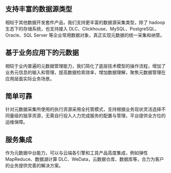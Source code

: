 ## 支持丰富的数据源类型
相较于其他数据开发套件产品，我们支持更丰富的数据源采集类型，除了 hadoop 生态下的存储系统，也支持接入 DLC、Clickhouse、MySQL、PostgreSQL、Oracle、SQL Server 等企业常用数据对象，真正实现元数据的统一采集和纳管。
## 基于业务应用下的元数据
相较于业内普遍的元数据管理能力，我们简化了底层技术模型的操作流程，增加了业务元信息的输入和管理，提高数据检索效率，增加数据理解，聚焦元数据管理在应用层面实际业务场景。
## 简单可靠
针对元数据采集所使用的执行资源采用全托管模式，支持根据业务现状灵活选择不同量级的独享资源，无需自行投入人力完成服务的配置与管理，平台提供全方位的运维保障。
## 服务集成
作为元数据中台能力，可以与云端各引擎和工具产品高度集成，例如弹性 MapReduce、数据湖计算 DLC、WeData，云数据仓库、数据库等，合力为客户的业务提供完善的解决方案。
